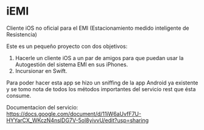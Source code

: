 # iEMI
Cliente iOS no oficial para el EMI (Estacionamiento medido inteligente de Resistencia)

Este es un pequeño proyecto con dos objetivos:

1) Hacerle un cliente iOS a un par de amigos para que puedan usar la Autogestión del sistema EMI en sus iPhones.
2) Incursionar en Swift.

Para poder hacer esta app se hizo un sniffing de la app Android ya existente y se tomo nota de todos los métodos importantes del servicio rest que ésta consume.

Documentacion del servicio: https://docs.google.com/document/d/11iW6aUvfF7U-HYYarCX_WKczN4nsIDG7V-5ol8yivvU/edit?usp=sharing


